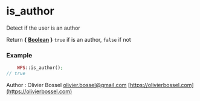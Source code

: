 # is_author

Detect if the user is an author


Return **{ [Boolean](http://php.net/manual/en/language.types.boolean.php) }** `true` if is an author, `false` if not

### Example
```php
	WPS::is_author();
// true
```
Author : Olivier Bossel [olivier.bossel@gmail.com](mailto:olivier.bossel@gmail.com) [https://olivierbossel.com](https://olivierbossel.com)